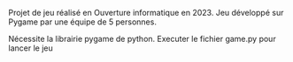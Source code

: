 Projet de jeu réalisé en Ouverture informatique en 2023.
Jeu développé sur Pygame par une équipe de 5 personnes.

Nécessite la librairie pygame de python.
Executer le fichier game.py pour lancer le jeu
